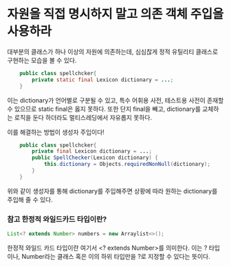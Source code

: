 # 자원을 직접 명시하지 말고 의존 객체 주입을 사용하라
대부분의 클래스가 하나 이상의 자원에 의존하는데, 심심찮게 정적 유틸리티 클래스로 구현하는 모습을 볼 수 있다.
```java
	public class spellchcker{
		private static final Lexicon dictionary = ...;
	}
```
이는 dictionary가 언어별로 구분될 수 있고, 특수 어휘용 사전, 테스트용 사전이 존재할 수 있으므로 static final은 옳지 못하다.
또한 단지 final을 빼고, dictionary를 교체하는 로직을 둔다 하더라도 멀티스레딩에서 자유롭지 못하다.

이를 해결하는 방법이 생성자 주입이다!
```java
	public class spellchcker{
		private final Lexicon dictionary = ...;
		public SpellChecker(Lexicon dictionary) {
			this.dictionary = Objects.requiredNonNull(dictionary);
		}
	}
```
위와 같이 생성자를 통해 dictionary를 주입해주면 상황에 따라 원하는 dictionary를 주입해 줄 수 있다.



### 참고 한정적 와일드카드 타입이란?
```java
List<? extends Number> numbers = new Arraylist<>();

```
한정적 와일드 카드 타입이란 여기서 \<? extends Number>를 의미한다. 이는 ? 타입이나, Number라는 클래스 혹은 이의 하위 타입만을 ?로 지정할 수 있다는 뜻이다.